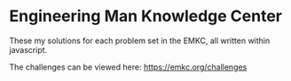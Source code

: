 # Engineering Man Knowledge Center

These my solutions for each problem set in the EMKC, all written within javascript.

The challenges can be viewed here: https://emkc.org/challenges
